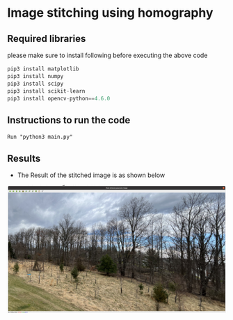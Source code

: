 # Image stitching using homography

## Required libraries

please make sure to install following before executing the above code
```python
pip3 install matplotlib
pip3 install numpy
pip3 install scipy
pip3 install scikit-learn
pip3 install opencv-python==4.6.0
```
## Instructions to run the code
    Run "python3 main.py"

## Results
* The Result of the stitched image is as shown below


 ![Alt text](./doc/images/imagestitching.png?raw=true "estimated poses")
